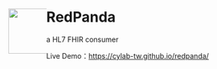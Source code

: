 <div> 
  <div style="float: left;width: 15%;"><img src="https://github.com/cylab-tw/redpanda/blob/main/img/RedPanda.jpg?raw=true" width="90px"></div>
 <h1>RedPanda</h1>
 a HL7 FHIR consumer</div>
</div>

Live Demo：https://cylab-tw.github.io/redpanda/
